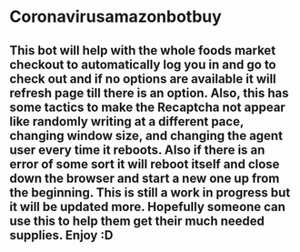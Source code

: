 # Coronavirusamazonbotbuy

## This bot will help with the whole foods market checkout to automatically log you in and go to check out and if no options are available it will refresh page till there is an option. Also, this has some tactics to make the Recaptcha not appear like randomly writing at a different pace, changing window size, and changing the agent user every time it reboots. Also if there is an error of some sort it will reboot itself and close down the browser and start a new one up from the beginning. This is still a work in progress but it will be updated more. Hopefully someone can use this to help them get their much needed supplies. Enjoy :D
